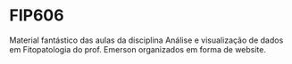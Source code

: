 # FIP606

Material fantástico das aulas da disciplina Análise e visualização de dados em Fitopatologia do prof. Emerson organizados em forma de website.
